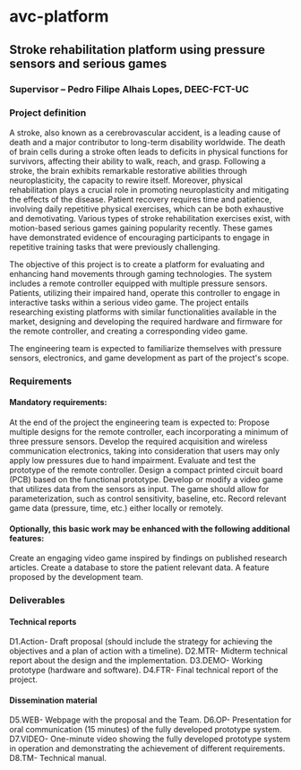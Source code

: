 # avc-platform

## Stroke rehabilitation platform using pressure sensors and serious games 

### Supervisor – Pedro Filipe Alhais Lopes, DEEC-FCT-UC

### Project definition

A stroke, also known as a cerebrovascular accident, is a leading cause of death and a major contributor to long-term disability worldwide. The death of brain cells during a stroke often leads to deficits in physical functions for survivors, affecting their ability to walk, reach, and grasp. Following a stroke, the brain exhibits remarkable restorative abilities through neuroplasticity, the capacity to rewire itself. Moreover, physical rehabilitation plays a crucial role in promoting neuroplasticity and mitigating the effects of the disease. Patient recovery requires time and patience, involving daily repetitive physical exercises, which can be both exhaustive and demotivating. Various types of stroke rehabilitation exercises exist, with motion-based serious games gaining popularity recently. These games have demonstrated evidence of encouraging participants to engage in repetitive training tasks that were previously challenging.

The objective of this project is to create a platform for evaluating and enhancing hand movements through gaming technologies. The system includes a remote controller equipped with multiple pressure sensors. Patients, utilizing their impaired hand, operate this controller to engage in interactive tasks within a serious video game.
The project entails researching existing platforms with similar functionalities available in the market, designing and developing the required hardware and firmware for the remote controller, and creating a corresponding video game.

The engineering team is expected to familiarize themselves with pressure sensors, electronics, and game development as part of the project's scope.

### Requirements

#### Mandatory requirements:

At the end of the project the engineering team is expected to:
Propose multiple designs for the remote controller, each incorporating a minimum of three pressure sensors.
Develop the required acquisition and wireless communication electronics, taking into consideration that users may only apply low pressures due to hand impairment.
Evaluate and test the prototype of the remote controller.
Design a compact printed circuit board (PCB) based on the functional prototype.
Develop or modify a video game that utilizes data from the sensors as input. The game should allow for parameterization, such as control sensitivity, baseline, etc.
Record relevant game data (pressure, time, etc.) either locally or remotely.

#### Optionally, this basic work may be enhanced with the following additional features:

Create an engaging video game inspired by findings on published research articles.
Create a database to store the patient relevant data.
A feature proposed by the development team.

### Deliverables

#### Technical reports

D1.Action- Draft proposal (should include the strategy for achieving the objectives and a plan of action with a timeline).
D2.MTR- Midterm technical report about the design and the implementation.
D3.DEMO- Working prototype (hardware and software).
D4.FTR- Final technical report of the project.

#### Dissemination material

D5.WEB- Webpage with the proposal and the Team.
D6.OP- Presentation for oral communication (15 minutes) of the fully developed prototype system.
D7.VIDEO- One-minute video showing the fully developed prototype system in operation and demonstrating the achievement of different requirements.
D8.TM- Technical manual.
